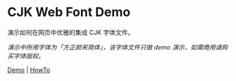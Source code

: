 CJK Web Font Demo
=================

演示如何在网页中优雅的集成 CJK 字体文件。

*演示中所用字体为「方正颜宋简体」，该字体文件只做 demo 演示，如需商用请购买字体版权。*

[Demo](https://cjk-webfont-demo.github.io) | [HowTo](https://laozhu.me/post/cjk-webfont-usage/)

